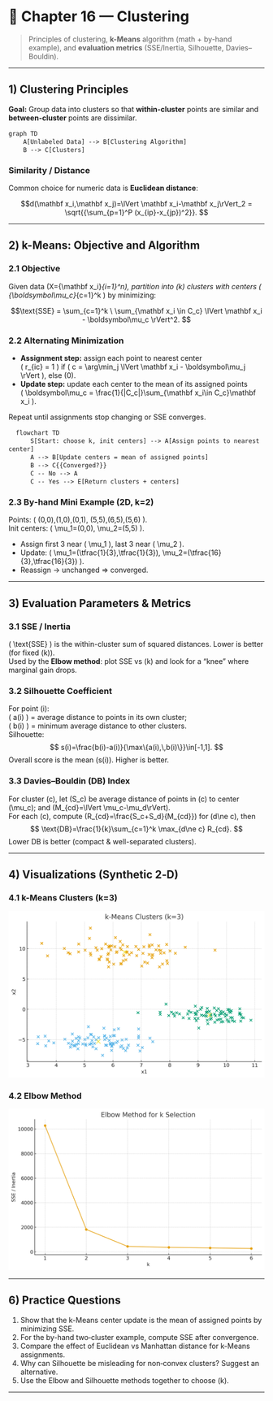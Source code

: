 # 🧩 Chapter 16 — Clustering

> Principles of clustering, **k-Means** algorithm (math + by-hand example), and **evaluation metrics** (SSE/Inertia, Silhouette, Davies–Bouldin).

---

## 1) Clustering Principles

**Goal:** Group data into clusters so that **within-cluster** points are similar and **between-cluster** points are dissimilar.

```mermaid
graph TD
    A[Unlabeled Data] --> B[Clustering Algorithm]
    B --> C[Clusters]
```

### Similarity / Distance

Common choice for numeric data is **Euclidean distance**:

$$d(\mathbf x_i,\mathbf x_j)=\lVert \mathbf x_i-\mathbf x_j\rVert_2
= \sqrt{{\sum_{p=1}^P (x_{ip}-x_{jp})^2}}. $$

---

## 2) k-Means: Objective and Algorithm

### 2.1 Objective
Given data \(X=\{\mathbf x_i\}_{i=1}^n\), partition into \(k\) clusters with centers \( \{\boldsymbol\mu_c\}_{c=1}^k \) by minimizing:

$$\text{SSE} = \sum_{c=1}^k \ \sum_{\mathbf x_i \in C_c} \lVert \mathbf x_i - \boldsymbol\mu_c \rVert^2. $$

### 2.2 Alternating Minimization
- **Assignment step:** assign each point to nearest center  
  \( r_{ic} = 1 \) if \( c = \arg\min_j \lVert \mathbf x_i - \boldsymbol\mu_j \rVert \), else \(0\).
- **Update step:** update each center to the mean of its assigned points  
  \( \boldsymbol\mu_c = \frac{1}{|C_c|}\sum_{\mathbf x_i\in C_c}\mathbf x_i \).

Repeat until assignments stop changing or SSE converges.

```mermaid
  flowchart TD
      S[Start: choose k, init centers] --> A[Assign points to nearest center]
      A --> B[Update centers = mean of assigned points]
      B --> C{{Converged?}}
      C -- No --> A
      C -- Yes --> E[Return clusters + centers]
```
  

### 2.3 By‑hand Mini Example (2D, k=2)
Points: \( (0,0),(1,0),(0,1), (5,5),(6,5),(5,6) \).  
Init centers: \( \mu_1=(0,0), \mu_2=(5,5) \).  
- Assign first 3 near \( \mu_1 \), last 3 near \( \mu_2 \).  
- Update: \( \mu_1=(\tfrac{1}{3},\tfrac{1}{3}), \mu_2=(\tfrac{16}{3},\tfrac{16}{3}) \).  
- Reassign → unchanged ⇒ converged.

---

## 3) Evaluation Parameters & Metrics

### 3.1 SSE / Inertia
\( \text{SSE} \) is the within-cluster sum of squared distances. Lower is better (for fixed \(k\)).  
Used by the **Elbow method**: plot SSE vs \(k\) and look for a “knee” where marginal gain drops.

### 3.2 Silhouette Coefficient
For point \(i\):  
\( a(i) \) = average distance to points in its own cluster;  
\( b(i) \) = minimum average distance to other clusters.  
Silhouette:
$$
s(i)=\frac{b(i)-a(i)}{\max\{a(i),\,b(i)\}}\in[-1,1].
$$
Overall score is the mean \(s(i)\). Higher is better.

### 3.3 Davies–Bouldin (DB) Index
For cluster \(c\), let \(S_c\) be average distance of points in \(c\) to center \(\mu_c\); and \(M_{cd}=\lVert \mu_c-\mu_d\rVert\).  
For each \(c\), compute \(R_{cd}=\frac{S_c+S_d}{M_{cd}}\) for \(d\ne c\), then
$$
\text{DB}=\frac{1}{k}\sum_{c=1}^k \max_{d\ne c} R_{cd}.
$$
Lower DB is better (compact & well-separated clusters).

---

## 4) Visualizations (Synthetic 2‑D)

### 4.1 k-Means Clusters (k=3)
![k-Means clusters](chapter16_kmeans_clusters.png)

### 4.2 Elbow Method
![Elbow method](chapter16_elbow.png)

---

## 6) Practice Questions

1. Show that the k-Means center update is the mean of assigned points by minimizing SSE.  
2. For the by-hand two‑cluster example, compute SSE after convergence.  
3. Compare the effect of Euclidean vs Manhattan distance for k-Means assignments.  
4. Why can Silhouette be misleading for non‑convex clusters? Suggest an alternative.  
5. Use the Elbow and Silhouette methods together to choose \(k\).

---

